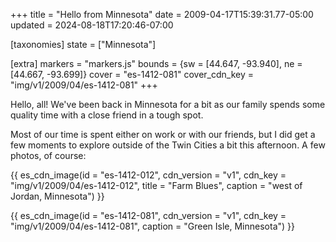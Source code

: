 +++
title = "Hello from Minnesota"
date = 2009-04-17T15:39:31.77-05:00
updated = 2024-08-18T17:20:46-07:00

[taxonomies]
state = ["Minnesota"]

[extra]
markers = "markers.js"
bounds = {sw = [44.647, -93.940], ne = [44.667, -93.699]}
cover = "es-1412-081"
cover_cdn_key = "img/v1/2009/04/es-1412-081"
+++

Hello, all! We've been back in Minnesota for a bit as our family spends some quality time with a close friend in a tough spot.

<!-- more -->

Most of our time is spent either on work or with our friends, but I did get a few moments to explore outside of the Twin Cities a bit this afternoon. A few photos, of course:

{{ es_cdn_image(id = "es-1412-012", cdn_version = "v1", cdn_key = "img/v1/2009/04/es-1412-012", title = "Farm Blues", caption = "west of Jordan, Minnesota") }}

{{ es_cdn_image(id = "es-1412-081", cdn_version = "v1", cdn_key = "img/v1/2009/04/es-1412-081", caption = "Green Isle, Minnesota") }}
